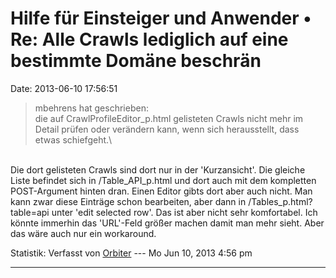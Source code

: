 Hilfe für Einsteiger und Anwender • Re: Alle Crawls lediglich auf eine bestimmte Domäne beschrän
================================================================================================

Date: 2013-06-10 17:56:51

> <div>
>
> mbehrens hat geschrieben:\
> die auf CrawlProfileEditor\_p.html gelisteten Crawls nicht mehr im
> Detail prüfen oder verändern kann, wenn sich herausstellt, dass etwas
> schiefgeht.\
>
> </div>

\
Die dort gelisteten Crawls sind dort nur in der \'Kurzansicht\'. Die
gleiche Liste befindet sich in /Table\_API\_p.html und dort auch mit dem
kompletten POST-Argument hinten dran. Einen Editor gibts dort aber auch
nicht. Man kann zwar diese Einträge schon bearbeiten, aber dann in
/Tables\_p.html?table=api unter \'edit selected row\'. Das ist aber
nicht sehr komfortabel. Ich könnte immerhin das \'URL\'-Feld größer
machen damit man mehr sieht. Aber das wäre auch nur ein workaround.

Statistik: Verfasst von
[Orbiter](http://forum.yacy-websuche.de/memberlist.php?mode=viewprofile&u=2)
--- Mo Jun 10, 2013 4:56 pm

------------------------------------------------------------------------
